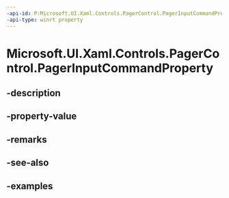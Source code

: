 ```yaml
---
-api-id: P:Microsoft.UI.Xaml.Controls.PagerControl.PagerInputCommandProperty
-api-type: winrt property
---
```


# Microsoft.UI.Xaml.Controls.PagerControl.PagerInputCommandProperty

<!--
public static Windows.UI.Xaml.DependencyProperty PagerInputCommandProperty { get; }
-->


## -description

## -property-value

## -remarks

## -see-also

## -examples


